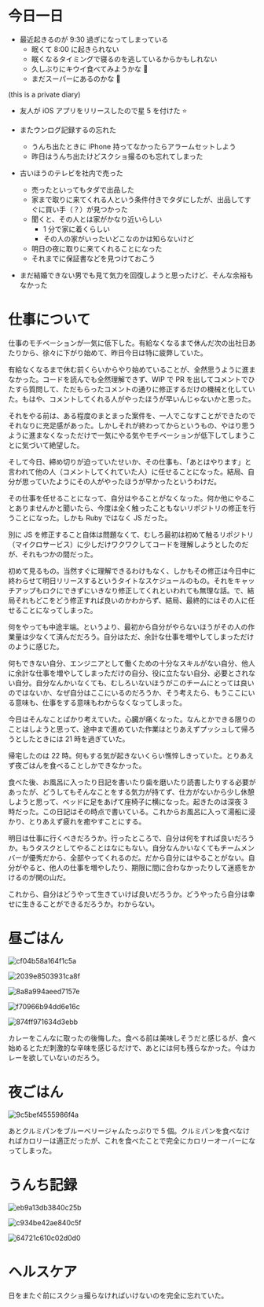 # 今日一日
- 最近起きるのが 9:30 過ぎになってしまっている
    - 眠くて 8:00 に起きられない
    - 眠くなるタイミングで寝るのを逃しているからかもしれない
    - 久しぶりにキウイ食べてみようかな 🥝
    - まだスーパーにあるのかな 🤔

 (this is a private diary)

- 友人が iOS アプリをリリースしたので星 5 を付けた ⭐️

- またウンログ記録するの忘れた
    - うんち出たときに iPhone 持ってなかったらアラームセットしよう
    - 昨日はうんち出たけどスクショ撮るのも忘れてしまった

- 古いほうのテレビを社内で売った
    - 売ったといってもタダで出品した
    - 家まで取りに来てくれる人という条件付きでタダにしたが、出品してすぐに買い手（？）が見つかった
    - 聞くと、その人とは家がかなり近いらしい
        - 1 分で家に着くらしい
        - その人の家がいったいどこなのかは知らないけど
    - 明日の夜に取りに来てくれることになった
    - それまでに保証書などを見つけておこう

- まだ結婚できない男でも見て気力を回復しようと思ったけど、そんな余裕もなかった

# 仕事について
仕事のモチベーションが一気に低下した。有給なくなるまで休んだ次の出社日あたりから、徐々に下がり始めて、昨日今日は特に疲弊していた。

有給なくなるまで休む前くらいからやり始めていることが、全然思うように進まなかった。コードを読んでも全然理解できず、WIP で PR を出してコメントでひたすら質問して、ただもらったコメントの通りに修正するだけの機械と化していた。もはや、コメントしてくれる人がやったほうが早いんじゃないかと思った。

それをやる前は、ある程度のまとまった案件を、一人でこなすことができたのでそれなりに充足感があった。しかしそれが終わってからというもの、やはり思うように進まなくなっただけで一気にやる気やモチベーションが低下してしまうことに気づいて絶望した。

そして今日、締め切りが迫っていたせいか、その仕事も、「あとはやります」と言われて他の人（コメントしてくれていた人）に任せることになった。結局、自分が思っていたようにその人がやったほうが早かったというわけだ。

その仕事を任せることになって、自分はやることがなくなった。何か他にやることありませんかと聞いたら、今度は全く触ったこともないリポジトリの修正を行うことになった。しかも Ruby ではなく JS だった。

別に JS を修正すること自体は問題なくて、むしろ最初は初めて触るリポジトリ（マイクロサービス）に少しだけワクワクしてコードを理解しようとしたのだが、それもつかの間だった。

初めて見るもの。当然すぐに理解できるわけもなく、しかもその修正は今日中に終わらせて明日リリースするというタイトなスケジュールのもの。それをキャッチアップもロクにできずにいきなり修正してくれといわれても無理な話。で、結局それもどこをどう修正すれば良いのかわからず、結局、最終的にはその人に任せることになってしまった。

何をやっても中途半端。というより、最初から自分がやらないほうがその人の作業量は少なくて済んだだろう。自分はただ、余計な仕事を増やしてしまっただけのように感じた。

何もできない自分、エンジニアとして働くための十分なスキルがない自分、他人に余計な仕事を増やしてしまっただけの自分、役に立たない自分、必要とされない自分。自分なんかいなくても、むしろいないほうがこのチームにとっては良いのではないか、なぜ自分はここにいるのだろうか、そう考えたら、もうここにいる意味も、仕事をする意味もわからなくなってしまった。

今日はそんなことばかり考えていた。心臓が痛くなった。なんとかできる限りのことはしようと思って、途中まで進めていた作業はとりあえずプッシュして帰ろうとしたときには 21 時を過ぎていた。

帰宅したのは 22 時。何もする気が起きないくらい憔悴しきっていた。とりあえず夜ごはんを食べることしかできなかった。

食べた後、お風呂に入ったり日記を書いたり歯を磨いたり読書したりする必要があったが、どうしてもそんなことをする気力が持てず、仕方がないから少し休憩しようと思って、ベッドに足をあげて座椅子に横になった。起きたのは深夜 3 時だった。この日記はその時点で書いている。これからお風呂に入って湯船に浸かり、とりあえず疲れを癒やすことにする。

明日は仕事に行くべきだろうか。行ったところで、自分は何をすれば良いだろうか。もうタスクとしてやることはなにもない。自分なんかいなくてもチームメンバーが優秀だから、全部やってくれるのだ。だから自分にはやることがない。自分がやると、他人の仕事を増やしたり、期限に間に合わなかったりして迷惑をかけるのが関の山だ。

これから、自分はどうやって生きていけば良いだろうか。どうやったら自分は幸せに生きることができるだろうか。わからない。

# 昼ごはん
![cf04b58a164f1c5a](https://noraworld.github.io/box-bulbasaur/2019/11/cf04b58a164f1c5a.jpg)

![2039e8503931ca8f](https://noraworld.github.io/box-bulbasaur/2019/11/2039e8503931ca8f.jpg)

![8a8a994aeed7157e](https://noraworld.github.io/box-bulbasaur/2019/11/8a8a994aeed7157e.jpg)

![f70966b94dd6e16c](https://noraworld.github.io/box-bulbasaur/2019/11/f70966b94dd6e16c.jpg)

![874ff971634d3ebb](https://noraworld.github.io/box-bulbasaur/2019/11/874ff971634d3ebb.jpg)

カレーをこんなに取ったの後悔した。食べる前は美味しそうだと感じるが、食べ始めるとただ刺激的な辛味を感じるだけで、あとには何も残らなかった。今はカレーを欲していないのだろう。

# 夜ごはん
![9c5bef4555986f4a](https://noraworld.github.io/box-bulbasaur/2019/11/9c5bef4555986f4a.jpg)

あとクルミパンをブルーベリージャムたっぷりで 5 個。クルミパンを食べなければカロリーは適正だったが、これを食べたことで完全にカロリーオーバーになってしまった。

# うんち記録
![eb9a13db3840c25b](https://noraworld.github.io/box-bulbasaur/2019/11/eb9a13db3840c25b.png)

![c934be42ae840c5f](https://noraworld.github.io/box-bulbasaur/2019/11/c934be42ae840c5f.png)

![64721c610c02d0d0](https://noraworld.github.io/box-bulbasaur/2019/11/64721c610c02d0d0.png)

# ヘルスケア
日をまたぐ前にスクショ撮らなければいけないのを完全に忘れていた。
